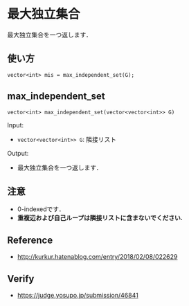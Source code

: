 # 最大独立集合

最大独立集合を一つ返します．

## 使い方
```
vector<int> mis = max_independent_set(G);
```
## max_independent_set
```
vector<int> max_independent_set(vector<vector<int>> G)
```
Input:
- `vector<vector<int>> G`: 隣接リスト

Output:
- 最大独立集合を一つ返します．

## 注意
- 0-indexedです．
- **重複辺および自己ループは隣接リストに含まないでください.**

## Reference
- http://kurkur.hatenablog.com/entry/2018/02/08/022629

## Verify
- https://judge.yosupo.jp/submission/46841